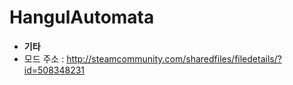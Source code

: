 ﻿HangulAutomata
============
 * **기타**
  * 모드 주소 : http://steamcommunity.com/sharedfiles/filedetails/?id=508348231